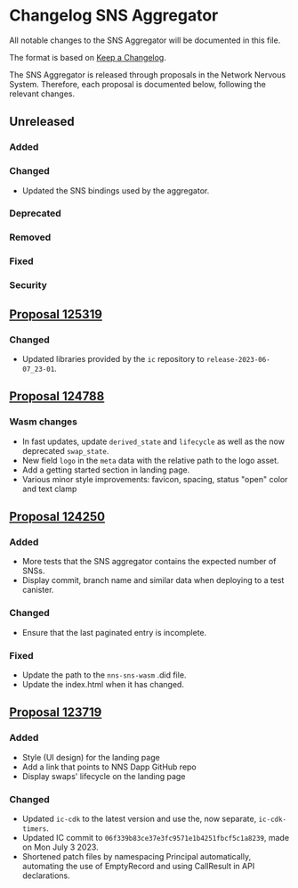 # Changelog SNS Aggregator

All notable changes to the SNS Aggregator will be documented in this file.

The format is based on [Keep a Changelog](https://keepachangelog.com/en/1.0.0/).

The SNS Aggregator is released through proposals in the Network Nervous System. Therefore, each proposal is documented below, following the relevant changes.

## Unreleased

### Added
### Changed
- Updated the SNS bindings used by the aggregator.
### Deprecated
### Removed
### Fixed
### Security


## [Proposal 125319](https://nns.ic0.app/proposal/?u=qoctq-giaaa-aaaaa-aaaea-cai&proposal=125319)
### Changed
* Updated libraries provided by the `ic` repository to `release-2023-06-07_23-01`.

## [Proposal 124788](https://nns.ic0.app/proposal/?u=qoctq-giaaa-aaaaa-aaaea-cai&proposal=124788)

### Wasm changes

* In fast updates, update `derived_state` and `lifecycle` as well as the now deprecated `swap_state`.
* New field `logo` in the `meta` data with the relative path to the logo asset.
* Add a getting started section in landing page.
* Various minor style improvements: favicon, spacing, status "open" color and text clamp

## [Proposal 124250](https://nns.ic0.app/proposal/?u=qoctq-giaaa-aaaaa-aaaea-cai&proposal=124250)

### Added
* More tests that the SNS aggregator contains the expected number of SNSs.
* Display commit, branch name and similar data when deploying to a test canister.
### Changed
- Ensure that the last paginated entry is incomplete.
### Fixed
* Update the path to the `nns-sns-wasm` .did file.
* Update the index.html when it has changed.

## [Proposal 123719](https://nns.ic0.app/proposal/?u=qoctq-giaaa-aaaaa-aaaea-cai&proposal=123719)

### Added
- Style (UI design) for the landing page
- Add a link that points to NNS Dapp GitHub repo 
- Display swaps' lifecycle on the landing page
### Changed
- Updated `ic-cdk` to the latest version and use the, now separate, `ic-cdk-timers`.
- Updated IC commit to `06f339b83ce37e3fc9571e1b4251fbcf5c1a8239`, made on Mon July 3 2023.
- Shortened patch files by namespacing Principal automatically, automating the use of EmptyRecord and using CallResult in API declarations.
